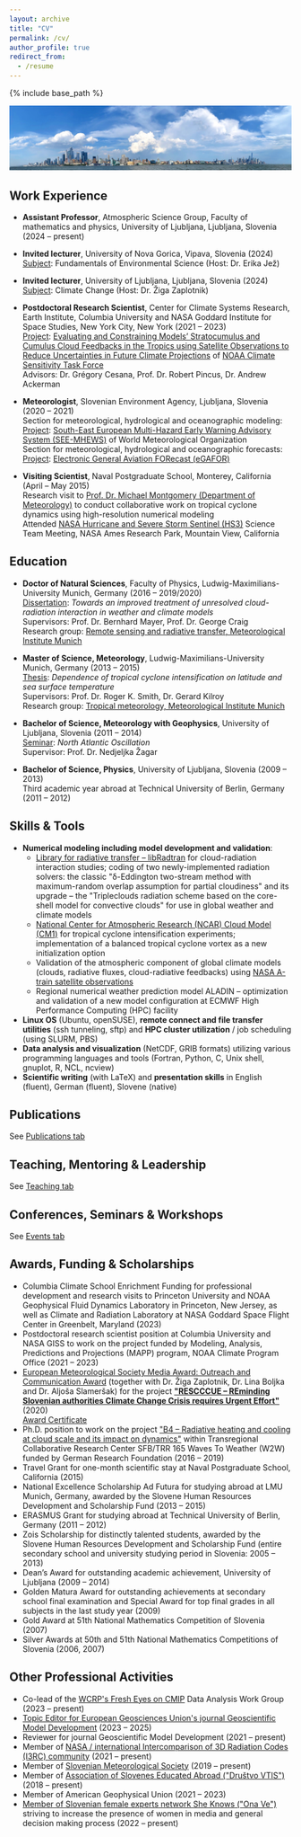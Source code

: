 ```yaml
---
layout: archive
title: "CV"
permalink: /cv/
author_profile: true
redirect_from:
  - /resume
---
```


{% include base_path %}

![Clouds over NYC skyline](/photos/NYC_skyline_NCrnivec.jpg)

## Work Experience

* **Assistant Professor**, Atmospheric Science Group, Faculty of mathematics and physics, University of Ljubljana, Ljubljana, Slovenia (2024 – present)<br/> 

* **Invited lecturer**, University of Nova Gorica, Vipava, Slovenia (2024)<br/> 
<ins>Subject</ins>: Fundamentals of Environmental Science (Host: Dr. Erika Jež)<br/>

* **Invited lecturer**, University of Ljubljana, Ljubljana, Slovenia (2024)<br/> 
<ins>Subject</ins>: Climate Change (Host: Dr. Žiga Zaplotnik)<br/>

* **Postdoctoral Research Scientist**, Center for Climate Systems Research, Earth Institute, Columbia University and NASA Goddard Institute for Space Studies, New York City, New York (2021 – 2023)<br/> 
<ins>Project</ins>: [Evaluating and Constraining Models’ Stratocumulus and Cumulus Cloud Feedbacks in the Tropics using Satellite Observations to Reduce Uncertainties in Future Climate Projections](https://www.earth.columbia.edu/projects/view/2203) of [NOAA Climate Sensitivity Task Force](https://cpo.noaa.gov/divisions-programs/earth-system-science-and-modeling-division/modeling-analysis-predictions-and-projections/task-forces/climate-sensitivity-task-force-2020-2023/)<br/>
Advisors: Dr. Grégory Cesana, Prof. Dr. Robert Pincus, Dr. Andrew Ackerman

* **Meteorologist**, Slovenian Environment Agency, Ljubljana, Slovenia (2020 – 2021)<br/> 
Section for meteorological, hydrological and oceanographic modeling:<br/>
<ins>Project</ins>: [South-East European Multi-Hazard Early Warning Advisory System (SEE-MHEWS)](https://www.see-mhews.org/) of World Meteorological Organization<br/>
Section for meteorological, hydrological and oceanographic forecasts:<br/>
<ins>Project</ins>: [Electronic General Aviation FORecast (eGAFOR)](https://egafor.eu/)<br/>

* **Visiting Scientist**, Naval Postgraduate School, Monterey, California (April – May 2015)<br/> 
Research visit to [Prof. Dr. Michael Montgomery (Department of Meteorology)](https://met.nps.edu/~mtmontgo/montgomery.html) to conduct collaborative work on tropical cyclone dynamics using high-resolution numerical modeling<br/> 
Attended [NASA Hurricane and Severe Storm Sentinel (HS3)](https://espo.nasa.gov/hs3/content/HS3_0) Science Team Meeting, NASA Ames Research Park, Mountain View, California

## Education

* **Doctor of Natural Sciences**, Faculty of Physics, Ludwig-Maximilians-University Munich, Germany (2016 – 2019/2020)<br/> 
<ins>Dissertation</ins>: _Towards an improved treatment of unresolved cloud-radiation interaction in weather and climate models_<br/> 
Supervisors: Prof. Dr. Bernhard Mayer, Prof. Dr. George Craig<br/>
Research group: [Remote sensing and radiative transfer, Meteorological Institute Munich](https://www.en.meteo.physik.uni-muenchen.de/forschung/atmo_fern/index.html)

* **Master of Science, Meteorology**, Ludwig-Maximilians-University Munich, Germany (2013 – 2015)<br/> 
<ins>Thesis</ins>: _Dependence of tropical cyclone intensification on latitude and sea surface temperature_<br/> 
Supervisors: Prof. Dr. Roger K. Smith, Dr. Gerard Kilroy<br/> 
Research group: [Tropical meteorology, Meteorological Institute Munich](https://www.en.meteo.physik.uni-muenchen.de/forschung/tropische/index.html)

* **Bachelor of Science, Meteorology with Geophysics**, University of Ljubljana, Slovenia (2011 – 2014)<br/>
<ins>Seminar</ins>: _North Atlantic Oscillation_<br/> 
Supervisor: Prof. Dr. Nedjeljka Žagar

* **Bachelor of Science, Physics**, University of Ljubljana, Slovenia (2009 – 2013)<br/>
Third academic year abroad at Technical University of Berlin, Germany (2011 – 2012)

## Skills & Tools
* **Numerical modeling including model development and validation**:
    * [Library for radiative transfer – libRadtran](http://www.libradtran.org/doku.php) for cloud-radiation interaction studies; coding of two newly-implemented radiation solvers: the classic "δ-Eddington two-stream method with maximum-random overlap assumption for partial cloudiness" and its upgrade – the "Tripleclouds radiation scheme based on the core-shell model for convective clouds" for use in global weather and climate models
    * [National Center for Atmospheric Research (NCAR) Cloud Model (CM1)](https://www2.mmm.ucar.edu/people/bryan/cm1/) for tropical cyclone intensification experiments; implementation of a balanced tropical cyclone vortex as a new initialization option
    * Validation of the atmospheric component of global climate models (clouds, radiative fluxes, cloud-radiative feedbacks) using [NASA A-train satellite observations](https://atrain.nasa.gov/)
    * Regional numerical weather prediction model ALADIN – optimization and validation of a new model configuration at ECMWF High Performance Computing (HPC) facility
* **Linux OS** (Ubuntu, openSUSE), **remote connect and file transfer utilities** (ssh tunneling, sftp) and **HPC cluster utilization** / job scheduling (using SLURM, PBS)
* **Data analysis and visualization** (NetCDF, GRIB formats) utilizing various programming languages and tools (Fortran, Python, C, Unix shell, gnuplot, R, NCL, ncview)
* **Scientific writing** (with LaTeX) and **presentation skills** in English (fluent), German (fluent), Slovene (native)

## Publications

See [Publications tab](https://ninacrnivec.github.io/publications/)
  
## Teaching, Mentoring & Leadership

See [Teaching tab](https://ninacrnivec.github.io/teaching/)
  
## Conferences, Seminars & Workshops

See [Events tab](https://ninacrnivec.github.io/events/)
  
## Awards, Funding & Scholarships
* Columbia Climate School Enrichment Funding for professional development and research visits to Princeton University and NOAA Geophysical Fluid Dynamics Laboratory in Princeton, New Jersey, as well as Climate and Radiation Laboratory at NASA Goddard Space Flight Center in Greenbelt, Maryland (2023)
* Postdoctoral research scientist position at Columbia University and NASA GISS to work on the project funded by Modeling, Analysis, Predictions and Projections (MAPP) program, NOAA Climate Program Office (2021 – 2023)
* [European Meteorological Society Media Award: Outreach and Communication Award](https://www.emetsoc.org/oc2020-for-rescccue-slovenia/) (together with Dr. Žiga Zaplotnik, Dr. Lina Boljka and Dr. Aljoša Slameršak) for the project **["RESCCCUE – REminding Slovenian authorities Climate Change Crisis requires Urgent Effort"](https://www.emetsoc.org/wp-content/uploads/2020/06/oc2020_RESCCCUE_project-description.pdf)** (2020)<br/>
[Award Certificate](https://github.com/NinaCrnivec/NinaCrnivec.github.io/blob/master/files/certificates_NC/EMS_Award_Certificate_RESCCCUE.pdf)
* Ph.D. position to work on the project ["B4 – Radiative heating and cooling at cloud scale and its impact on dynamics"](https://w2w.meteo.physik.uni-muenchen.de/research_areas/phase1/b4/index.html) within Transregional Collaborative Research Center SFB/TRR 165 Waves To Weather (W2W) funded by German Research Foundation (2016 – 2019)
* Travel Grant for one-month scientific stay at Naval Postgraduate School, California (2015)
* National Excellence Scholarship Ad Futura for studying abroad at LMU Munich, Germany, awarded by the Slovene Human Resources Development and Scholarship Fund (2013 – 2015)
* ERASMUS Grant for studying abroad at Technical University of Berlin, Germany (2011 – 2012)
* Zois Scholarship for distinctly talented students, awarded by the Slovene Human Resources Development and Scholarship Fund (entire secondary school and university studying period in Slovenia: 2005 – 2013)
* Dean’s Award for outstanding academic achievement, University of Ljubljana (2009 – 2014)
* Golden Matura Award for outstanding achievements at secondary school final examination and Special Award for top final grades in all subjects in the last study year (2009)
* Gold Award at 51th National Mathematics Competition of Slovenia (2007)
* Silver Awards at 50th and 51th National Mathematics Competitions of Slovenia (2006, 2007)
  
## Other Professional Activities
* Co-lead of the [WCRP's Fresh Eyes on CMIP](https://wcrp-cmip.org/fresh-eyes-on-cmip/) Data Analysis Work Group (2023 – present)
* [Topic Editor for European Geosciences Union's journal Geoscientific Model Development](https://www.geoscientific-model-development.net/editorial_board.html) (2023 – 2025)
* Reviewer for journal Geoscientific Model Development (2021 – present)
* Member of [NASA / international Intercomparison of 3D Radiation Codes (I3RC) community](https://earth.gsfc.nasa.gov/climate/model/i3rc) (2021 – present)
* Member of [Slovenian Meteorological Society](http://www.smd.v-izdelavi.si/domov/) (2019 – present)
* Member of [Association of Slovenes Educated Abroad ("Društvo VTIS")](https://www.drustvovtis.si/) (2018 – present)
* Member of American Geophysical Union (2021 – 2023)
* [Member of Slovenian female experts network She Knows ("Ona Ve")](https://onave.si/dr-nina-crnivec/) striving to increase the presence of women in media and general decision making process (2022 – present)





